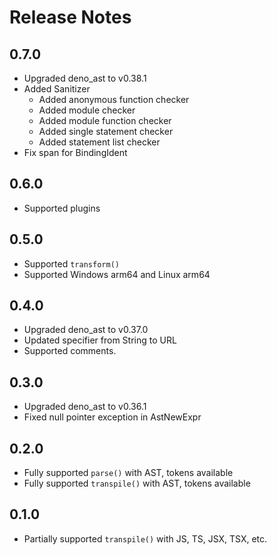 # Release Notes

## 0.7.0

* Upgraded deno_ast to v0.38.1
* Added Sanitizer
  * Added anonymous function checker
  * Added module checker
  * Added module function checker
  * Added single statement checker
  * Added statement list checker
* Fix span for BindingIdent

## 0.6.0

* Supported plugins

## 0.5.0

* Supported `transform()`
* Supported Windows arm64 and Linux arm64

## 0.4.0

* Upgraded deno_ast to v0.37.0
* Updated specifier from String to URL
* Supported comments.

## 0.3.0

* Upgraded deno_ast to v0.36.1
* Fixed null pointer exception in AstNewExpr

## 0.2.0

* Fully supported `parse()` with AST, tokens available
* Fully supported `transpile()` with AST, tokens available

## 0.1.0

* Partially supported `transpile()` with JS, TS, JSX, TSX, etc.
